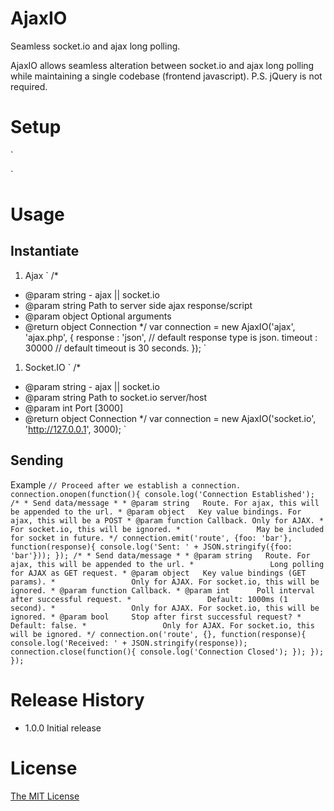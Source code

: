 AjaxIO
=========

Seamless socket.io and ajax long polling.

AjaxIO allows seamless alteration between socket.io and ajax long polling
while maintaining a single codebase (frontend javascript).
P.S. jQuery is not required.

# Setup

`
<!-- load socket.io - this should be loaded before ajaxio -->
<script src="socket.io-1.0.6.js"></script>
<!-- load ajaxio -->
<script src="ajaxio.min.js"></script>
`

# Usage

## Instantiate
1. Ajax
`
/*
 * @param  string - ajax || socket.io
 * @param  string Path to server side ajax response/script
 * @param  object Optional arguments
 * @return object Connection
 */
var connection = new AjaxIO('ajax', 'ajax.php', {
    response : 'json', // default response type is json.
    timeout  : 30000   // default timeout is 30 seconds.
});
`

1. Socket.IO
`
/*
 * @param  string - ajax || socket.io
 * @param  string Path to socket.io server/host
 * @param  int    Port [3000]
 * @return object Connection
 */
var connection = new AjaxIO('socket.io', 'http://127.0.0.1', 3000);
`

## Sending

Example
`
// Proceed after we establish a connection.
connection.onopen(function(){
    console.log('Connection Established');
    /*
     * Send data/message
     *
     * @param string   Route. For ajax, this will be appended to the url.
     * @param object   Key value bindings. For ajax, this will be a POST
     * @param function Callback. Only for AJAX.
     *                 For socket.io, this will be ignored.
     *                 May be included for socket in future.
     */
    connection.emit('route', {foo: 'bar'}, function(response){
        console.log('Sent: ' + JSON.stringify({foo: 'bar'}));
    });
    /*
     * Send data/message
     *
     * @param string   Route. For ajax, this will be appended to the url.
     *                 Long polling for AJAX as GET request.
     * @param object   Key value bindings (GET params).
     *                 Only for AJAX. For socket.io, this will be ignored.
     * @param function Callback.
     * @param int      Poll interval after successful request.
     *                 Default: 1000ms (1 second).
     *                 Only for AJAX. For socket.io, this will be ignored.
     * @param bool     Stop after first successful request?
     *                 Default: false.
     *                 Only for AJAX. For socket.io, this will be ignored.
     */
    connection.on('route', {}, function(response){
        console.log('Received: ' + JSON.stringify(response));
        connection.close(function(){
            console.log('Connection Closed');
        });
    });
});
`

# Release History

* 1.0.0 Initial release

# License

[The MIT License](http://opensource.org/licenses/MIT)